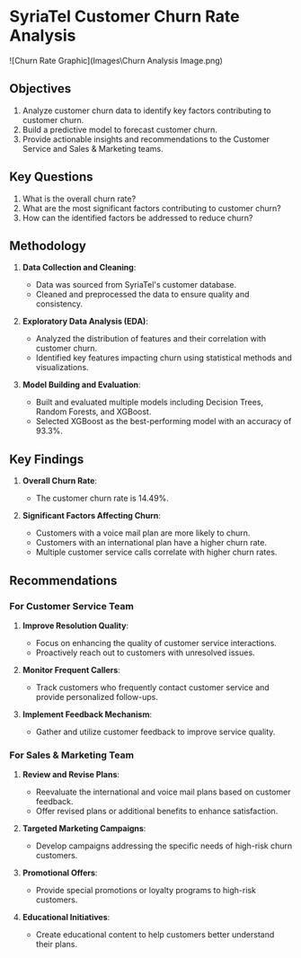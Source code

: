 # SyriaTel Customer Churn Rate Analysis

![Churn Rate Graphic](Images\Churn Analysis Image.png)

## Objectives
1. Analyze customer churn data to identify key factors contributing to customer churn.
2. Build a predictive model to forecast customer churn.
3. Provide actionable insights and recommendations to the Customer Service and Sales & Marketing teams.

## Key Questions
1. What is the overall churn rate?
2. What are the most significant factors contributing to customer churn?
3. How can the identified factors be addressed to reduce churn?

## Methodology
1. **Data Collection and Cleaning**:
   - Data was sourced from SyriaTel's customer database.
   - Cleaned and preprocessed the data to ensure quality and consistency.

2. **Exploratory Data Analysis (EDA)**:
   - Analyzed the distribution of features and their correlation with customer churn.
   - Identified key features impacting churn using statistical methods and visualizations.

3. **Model Building and Evaluation**:
   - Built and evaluated multiple models including Decision Trees, Random Forests, and XGBoost.
   - Selected XGBoost as the best-performing model with an accuracy of 93.3%.

## Key Findings
1. **Overall Churn Rate**:
   - The customer churn rate is 14.49%.

2. **Significant Factors Affecting Churn**:
   - Customers with a voice mail plan are more likely to churn.
   - Customers with an international plan have a higher churn rate.
   - Multiple customer service calls correlate with higher churn rates.

## Recommendations
### For Customer Service Team
1. **Improve Resolution Quality**:
   - Focus on enhancing the quality of customer service interactions.
   - Proactively reach out to customers with unresolved issues.

2. **Monitor Frequent Callers**:
   - Track customers who frequently contact customer service and provide personalized follow-ups.

3. **Implement Feedback Mechanism**:
   - Gather and utilize customer feedback to improve service quality.

### For Sales & Marketing Team
1. **Review and Revise Plans**:
   - Reevaluate the international and voice mail plans based on customer feedback.
   - Offer revised plans or additional benefits to enhance satisfaction.

2. **Targeted Marketing Campaigns**:
   - Develop campaigns addressing the specific needs of high-risk churn customers.

3. **Promotional Offers**:
   - Provide special promotions or loyalty programs to high-risk customers.

4. **Educational Initiatives**:
   - Create educational content to help customers better understand their plans.